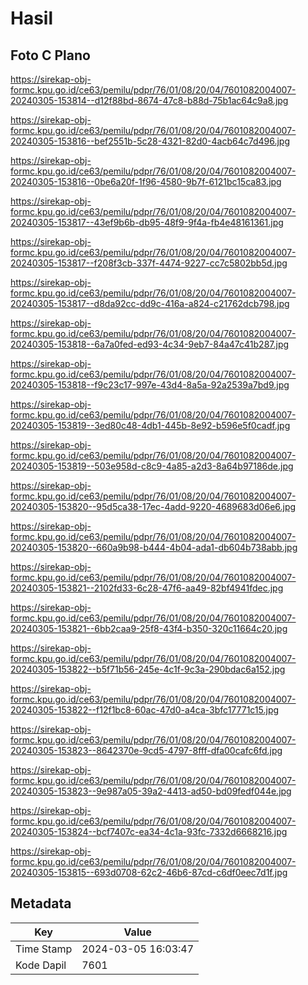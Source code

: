 # Hasil

## Foto C Plano

https://sirekap-obj-formc.kpu.go.id/ce63/pemilu/pdpr/76/01/08/20/04/7601082004007-20240305-153814--d12f88bd-8674-47c8-b88d-75b1ac64c9a8.jpg

https://sirekap-obj-formc.kpu.go.id/ce63/pemilu/pdpr/76/01/08/20/04/7601082004007-20240305-153816--bef2551b-5c28-4321-82d0-4acb64c7d496.jpg

https://sirekap-obj-formc.kpu.go.id/ce63/pemilu/pdpr/76/01/08/20/04/7601082004007-20240305-153816--0be6a20f-1f96-4580-9b7f-6121bc15ca83.jpg

https://sirekap-obj-formc.kpu.go.id/ce63/pemilu/pdpr/76/01/08/20/04/7601082004007-20240305-153817--43ef9b6b-db95-48f9-9f4a-fb4e48161361.jpg

https://sirekap-obj-formc.kpu.go.id/ce63/pemilu/pdpr/76/01/08/20/04/7601082004007-20240305-153817--f208f3cb-337f-4474-9227-cc7c5802bb5d.jpg

https://sirekap-obj-formc.kpu.go.id/ce63/pemilu/pdpr/76/01/08/20/04/7601082004007-20240305-153817--d8da92cc-dd9c-416a-a824-c21762dcb798.jpg

https://sirekap-obj-formc.kpu.go.id/ce63/pemilu/pdpr/76/01/08/20/04/7601082004007-20240305-153818--6a7a0fed-ed93-4c34-9eb7-84a47c41b287.jpg

https://sirekap-obj-formc.kpu.go.id/ce63/pemilu/pdpr/76/01/08/20/04/7601082004007-20240305-153818--f9c23c17-997e-43d4-8a5a-92a2539a7bd9.jpg

https://sirekap-obj-formc.kpu.go.id/ce63/pemilu/pdpr/76/01/08/20/04/7601082004007-20240305-153819--3ed80c48-4db1-445b-8e92-b596e5f0cadf.jpg

https://sirekap-obj-formc.kpu.go.id/ce63/pemilu/pdpr/76/01/08/20/04/7601082004007-20240305-153819--503e958d-c8c9-4a85-a2d3-8a64b97186de.jpg

https://sirekap-obj-formc.kpu.go.id/ce63/pemilu/pdpr/76/01/08/20/04/7601082004007-20240305-153820--95d5ca38-17ec-4add-9220-4689683d06e6.jpg

https://sirekap-obj-formc.kpu.go.id/ce63/pemilu/pdpr/76/01/08/20/04/7601082004007-20240305-153820--660a9b98-b444-4b04-ada1-db604b738abb.jpg

https://sirekap-obj-formc.kpu.go.id/ce63/pemilu/pdpr/76/01/08/20/04/7601082004007-20240305-153821--2102fd33-6c28-47f6-aa49-82bf4941fdec.jpg

https://sirekap-obj-formc.kpu.go.id/ce63/pemilu/pdpr/76/01/08/20/04/7601082004007-20240305-153821--6bb2caa9-25f8-43f4-b350-320c11664c20.jpg

https://sirekap-obj-formc.kpu.go.id/ce63/pemilu/pdpr/76/01/08/20/04/7601082004007-20240305-153822--b5f71b56-245e-4c1f-9c3a-290bdac6a152.jpg

https://sirekap-obj-formc.kpu.go.id/ce63/pemilu/pdpr/76/01/08/20/04/7601082004007-20240305-153822--f12f1bc8-60ac-47d0-a4ca-3bfc17771c15.jpg

https://sirekap-obj-formc.kpu.go.id/ce63/pemilu/pdpr/76/01/08/20/04/7601082004007-20240305-153823--8642370e-9cd5-4797-8fff-dfa00cafc6fd.jpg

https://sirekap-obj-formc.kpu.go.id/ce63/pemilu/pdpr/76/01/08/20/04/7601082004007-20240305-153823--9e987a05-39a2-4413-ad50-bd09fedf044e.jpg

https://sirekap-obj-formc.kpu.go.id/ce63/pemilu/pdpr/76/01/08/20/04/7601082004007-20240305-153824--bcf7407c-ea34-4c1a-93fc-7332d6668216.jpg

https://sirekap-obj-formc.kpu.go.id/ce63/pemilu/pdpr/76/01/08/20/04/7601082004007-20240305-153815--693d0708-62c2-46b6-87cd-c6df0eec7d1f.jpg


## Metadata

| Key        | Value               |
| ---------- | ------------------- |
| Time Stamp | 2024-03-05 16:03:47 |
| Kode Dapil | 7601                |



